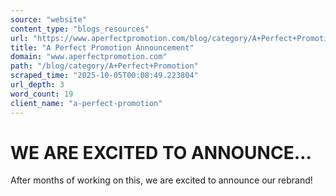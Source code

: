 ```yaml
---
source: "website"
content_type: "blogs_resources"
url: "https://www.aperfectpromotion.com/blog/category/A+Perfect+Promotion"
title: "A Perfect Promotion Announcement"
domain: "www.aperfectpromotion.com"
path: "/blog/category/A+Perfect+Promotion"
scraped_time: "2025-10-05T00:08:49.223804"
url_depth: 3
word_count: 19
client_name: "a-perfect-promotion"
---
```


# WE ARE EXCITED TO ANNOUNCE…

After months of working on this, we are excited to announce our rebrand!